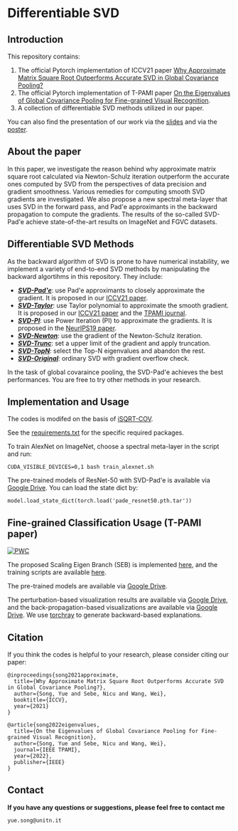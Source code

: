 # Differentiable SVD


## Introduction

This repository contains:
1. The official Pytorch implementation of ICCV21 paper [Why Approximate Matrix Square Root Outperforms Accurate SVD in Global Covariance Pooling?](https://arxiv.org/abs/2105.02498)
2. The official Pytorch implementation of T-PAMI paper [On the Eigenvalues of Global Covariance Pooling for Fine-grained Visual Recognition](https://arxiv.org/pdf/2205.13282.pdf).
4. A collection of differentiable SVD methods utilized in our paper.

You can also find the presentation of our work via the [slides](https://docs.google.com/presentation/d/1qICV8bdQqogHsLIH0YJDsOOy9pG3OvLGdK9uCMXbHXQ/edit?usp=sharing) and via the [poster](https://github.com/KingJamesSong/DifferentiableSVD/blob/main/ICCV21_SVD_poster.pdf).

## About the paper

In this paper, we investigate the reason behind why approximate matrix square root calculated via Newton-Schulz iteration outperform the accurate ones computed by SVD from the perspectives of data precision and gradient smoothness. Various remedies for
computing smooth SVD gradients are investigated. We also propose a new spectral meta-layer that uses SVD in the forward pass, and Pad\'e approximants in the backward propagation to compute the gradients. The results of the so-called SVD-Pad\'e achieve state-of-the-art results on ImageNet and FGVC datasets.

## Differentiable SVD Methods
As the backward algorithm of SVD is prone to have numerical instability, we implement a variety of end-to-end SVD methods by manipulating the backward algortihms in this repository. They include:
- [***SVD-Pad\'e***](https://github.com/KingJamesSong/DifferentiableSVD/blob/main/src/representation/SVD_Pade.py): use Pad\'e approximants to closely approximate the gradient. It is proposed in our [ICCV21 paper](https://arxiv.org/abs/2105.02498). 
- [***SVD-Taylor***](https://github.com/KingJamesSong/DifferentiableSVD/blob/main/src/representation/SVD_Taylor.py): use Taylor polynomial to approximate the smooth gradient. It is proposed in our [ICCV21 paper](https://arxiv.org/abs/2105.02498) and the [TPAMI journal](https://arxiv.org/abs/2104.03821).
- [***SVD-PI***](https://github.com/KingJamesSong/DifferentiableSVD/blob/main/src/representation/SVD_PI.py): use Power Iteration (PI) to approximate the gradients. It is proposed in the [NeurIPS19 paper](https://arxiv.org/abs/1906.09023).
- [***SVD-Newton***](https://github.com/KingJamesSong/DifferentiableSVD/blob/main/src/representation/SVD_Newton.py): use the gradient of the Newton-Schulz iteration.
- [***SVD-Trunc***](https://github.com/KingJamesSong/DifferentiableSVD/blob/main/src/representation/SVD_Trunc.py): set a upper limit of the gradient and apply truncation.
- [***SVD-TopN***](https://github.com/KingJamesSong/DifferentiableSVD/blob/main/src/representation/SVD_TopN.py): select the Top-N eigenvalues and abandon the rest.
- [***SVD-Original***](https://github.com/KingJamesSong/DifferentiableSVD/blob/main/src/representation/SVD_Original.py): ordinary SVD with gradient overflow check.

In the task of global covaraince pooling, the SVD-Pad\'e achieves the best performances. You are free to try other methods in your research. 

## Implementation and Usage
The codes is modifed on the basis of [iSQRT-COV](https://github.com/jiangtaoxie/fast-MPN-COV).

See the [requirements.txt](https://github.com/KingJamesSong/DifferentiableSVD/blob/main/requirements.txt) for the specific required packages. 

To train AlexNet on ImageNet, choose a spectral meta-layer in the script and run:

`CUDA_VISIBLE_DEVICES=0,1 bash train_alexnet.sh`

The pre-trained models of ResNet-50 with SVD-Pad\'e is available via [Google Drive](https://drive.google.com/file/d/1ecVE3EklMgg0uwGTezvkvxDY6UxgEa95/view?usp=sharing). You can load the state dict by:

`model.load_state_dict(torch.load('pade_resnet50.pth.tar'))`


## Fine-grained Classification Usage (T-PAMI paper)

[![PWC](https://img.shields.io/endpoint.svg?url=https://paperswithcode.com/badge/on-the-eigenvalues-of-global-covariance/fine-grained-image-classification-on-stanford-1)](https://paperswithcode.com/sota/fine-grained-image-classification-on-stanford-1?p=on-the-eigenvalues-of-global-covariance)

The proposed Scaling Eigen Branch (SEB) is implemented [here](https://github.com/KingJamesSong/DifferentiableSVD/blob/main/src/representation/SEB.py), and the training scripts are available [here](https://github.com/KingJamesSong/DifferentiableSVD/tree/main/FGVC).

The pre-trained models are available via [Google Drive](https://drive.google.com/drive/folders/1yDvm8ZFcJTBtv0ezOg17EQ4o6OPQ2HM8?usp=sharing).

The perturbation-based visualization results are available via [Google Drive](https://drive.google.com/drive/folders/1PfrbJB05RA-__1k-tNI95-ljw__PiChE?usp=sharing), and the back-propagation-based visualizations are available via [Google Drive](https://drive.google.com/drive/folders/1rpd42JNPXUENCoO82Nk-0YtIY8BPvAeY?usp=sharing). We use [torchray](https://facebookresearch.github.io/TorchRay/) to generate backward-based explanations.

## Citation 
If you think the codes is helpful to your research, please consider citing our paper:

```
@inproceedings{song2021approximate,
  title={Why Approximate Matrix Square Root Outperforms Accurate SVD in Global Covariance Pooling?},
  author={Song, Yue and Sebe, Nicu and Wang, Wei},
  booktitle={ICCV},
  year={2021}
}
```

```
@article{song2022eigenvalues,
  title={On the Eigenvalues of Global Covariance Pooling for Fine-grained Visual Recognition},
  author={Song, Yue and Sebe, Nicu and Wang, Wei},
  journal={IEEE TPAMI},
  year={2022},
  publisher={IEEE}
}
```

## Contact

**If you have any questions or suggestions, please feel free to contact me**

`yue.song@unitn.it`
